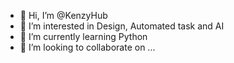 - 👋 Hi, I’m @KenzyHub
- 👀 I’m interested in Design, Automated task and AI
- 🌱 I’m currently learning Python
- 💞️ I’m looking to collaborate on ...
